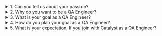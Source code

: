 <details>
<summary>1. Can you tell us about your passion?</summary>
<br>
My passion is committed to ensuring the delivery of high-quality products and services in all aspects. Additionally, I possess proficiency in both soft skills and hard skills as a Test Engineer, enabling me to collaborate effectively with the product team to develop features with high quality and in accordance with the specified timeline.
</details>

<details>
<summary>2. Why do you want to be a QA Engineer?</summary>
<br>
I am drawn was drawn to the role of a QA Engineer because of my innate passion for ensuring software quality and reliability. I have the ability and feel comfortable in testing and analyzing applications, identifying potential issues, and collaborating with cross-functional teams to deliver products that user expectations.
</details>

<details>
<summary>3. What is your goal as a QA Engineer?</summary>
<br>
My goal as a QA Engineer is to contribute to the seamless delivery of high-quality software by leveraging my expertise in testing methodologies, quality mindset, and collaborative teamwork. In the future, I also aim to become a Quality Manager.
</details>

<details>
<summary>4. How do you plan your goal as a QA Engineer?</summary>
<br>
Seek feedback, continuous learning and skill development, tracking progress and make adjustment, knowledge sharing.
</details>

<details>
<summary>5. What is your expectation, If you join with Catalyst as a QA Engineer?</summary>
<br>
My expectation is to be able to implement shift-left-testing, fostering a quality mindset among engineers to detect defects at an early stage. Additionally, I hope that the quality role is consistently involved both in pre and post-development phases, ensuring that every released feature maintains high quality. As a QA engineer, I also aspire to have a well-defined career path and competencies that can be achieved.
</details>
